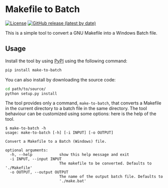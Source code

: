 # Makefile to Batch

[![License](https://img.shields.io/github/license/espositoandrea/Make-to-Batch?style=for-the-badge)](https://github.com/espositoandrea/Make-to-Batch/blob/master/LICENSE)
[![GitHub release (latest by date)](https://img.shields.io/github/v/release/espositoandrea/Make-to-Batch?style=for-the-badge)](https://github.com/espositoandrea/Make-to-Batch/releases/latest)

This is a simple tool to convert a GNU Makefile into a Windows Batch file.

## Usage

Install the tool by using [PyPI](https://pypi.org/project/make-to-batch/) using the following command:

```bash
pip install make-to-batch
```

You can also install by downloading the source code:

```bash
cd path/to/source/
python setup.py install
```

The tool provides only a command, `make-to-batch`, that converts a Makefile in the current directory to a batch file in the same directory. The tool behaviour can be customized using some options: here is the help of the tool.

```fundamental
$ make-to-batch -h
usage: make-to-batch [-h] [-i INPUT] [-o OUTPUT]

Convert a Makefile to a Batch (Windows) file.

optional arguments:
  -h, --help            show this help message and exit
  -i INPUT, --input INPUT
                        The makefile to be converted. Defaults to './Makefile'
  -o OUTPUT, --output OUTPUT
                        The name of the output batch file. Defaults to
                        './make.bat'

```
